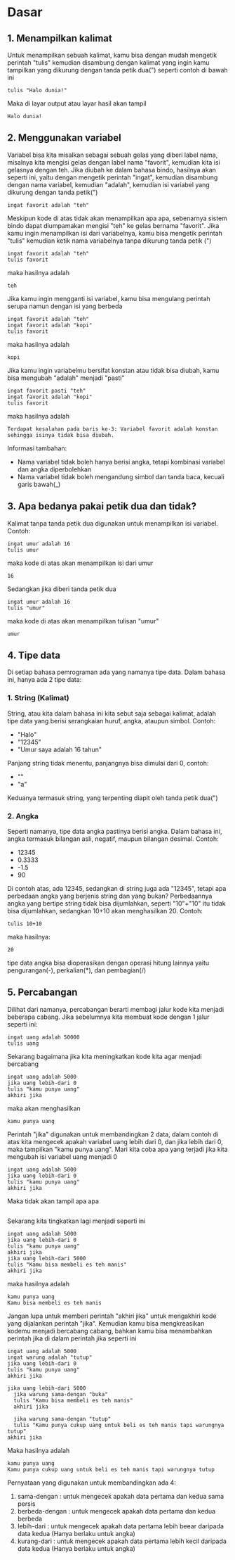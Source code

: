 # Dasar
## 1. Menampilkan kalimat
Untuk menampilkan sebuah kalimat, kamu bisa dengan mudah mengetik perintah "tulis" kemudian disambung dengan kalimat yang ingin kamu tampilkan yang dikurung dengan tanda petik dua(") seperti contoh di bawah ini

```
tulis "Halo dunia!"
```

Maka di layar output atau layar hasil akan tampil

```
Halo dunia!
```

## 2. Menggunakan variabel
Variabel bisa kita misalkan sebagai sebuah gelas yang diberi label nama, misalnya kita mengisi gelas dengan label nama "favorit", kemudian kita isi gelasnya dengan teh. Jika diubah ke dalam bahasa bindo, hasilnya akan seperti ini, yaitu dengan mengetik perintah "ingat", kemudian disambung dengan nama variabel, kemudian "adalah", kemudian isi variabel yang dikurung dengan tanda petik(")

```
ingat favorit adalah "teh"
```

Meskipun kode di atas tidak akan menampilkan apa apa, sebenarnya sistem bindo dapat diumpamakan mengisi "teh" ke gelas bernama "favorit". Jika kamu ingin menampilkan isi dari variabelnya, kamu bisa mengetik perintah "tulis" kemudian ketik nama variabelnya tanpa dikurung tanda petik (")

```
ingat favorit adalah "teh"
tulis favorit
```

maka hasilnya adalah

```
teh
```

Jika kamu ingin mengganti isi variabel, kamu bisa mengulang perintah serupa namun dengan isi yang berbeda

```
ingat favorit adalah "teh"
ingat favorit adalah "kopi"
tulis favorit
```

maka hasilnya adalah

```
kopi
```

Jika kamu ingin variabelmu bersifat konstan atau tidak bisa diubah, kamu bisa mengubah "adalah" menjadi "pasti"

```
ingat favorit pasti "teh"
ingat favorit adalah "kopi"
tulis favorit
```

maka hasilnya adalah

```
Terdapat kesalahan pada baris ke-3: Variabel favorit adalah konstan sehingga isinya tidak bisa diubah.
```
Informasi tambahan:
- Nama variabel tidak boleh hanya berisi angka, tetapi kombinasi variabel dan angka diperbolehkan
- Nama variabel tidak boleh mengandung simbol dan tanda baca, kecuali garis bawah(_)

## 3. Apa bedanya pakai petik dua dan tidak?
Kalimat tanpa tanda petik dua digunakan untuk menampilkan isi variabel. Contoh:
```
ingat umur adalah 16
tulis umur
```
maka kode di atas akan menampilkan isi dari umur
```
16
```
Sedangkan jika diberi tanda petik dua
```
ingat umur adalah 16
tulis "umur"
```
maka kode di atas akan menampilkan tulisan "umur"
```
umur
```
## 4. Tipe data
Di setiap bahasa pemrograman ada yang namanya tipe data. Dalam bahasa ini, hanya ada 2 tipe data:
  ### 1. String (Kalimat)
  String, atau kita dalam bahasa ini kita sebut saja sebagai kalimat, adalah tipe data yang berisi serangkaian huruf, angka, ataupun simbol. Contoh:
  - "Halo"
  - "12345"
  - "Umur saya adalah 16 tahun"

  Panjang string tidak menentu, panjangnya bisa dimulai dari 0, contoh:
  - ""
  - "a"

  Keduanya termasuk string, yang terpenting diapit oleh tanda petik dua(")
  
  ### 2. Angka
  Seperti namanya, tipe data angka pastinya berisi angka. Dalam bahasa ini, angka termasuk bilangan asli, negatif, maupun bilangan desimal. Contoh:
  - 12345
  - 0.3333
  - -1.5
  - 90

  Di contoh atas, ada 12345, sedangkan di string juga ada "12345", tetapi apa perbedaan angka yang berjenis string dan yang bukan? Perbedaannya angka yang bertipe string tidak bisa dijumlahkan, seperti "10"+"10" itu tidak bisa dijumlahkan, sedangkan 10+10 akan menghasilkan 20. Contoh:
  ```
  tulis 10+10
  ```
  maka hasilnya:
  ```
  20
  ```
  tipe data angka bisa dioperasikan dengan operasi hitung lainnya yaitu pengurangan(-), perkalian(*), dan pembagian(/) 
## 5. Percabangan
Dilihat dari namanya, percabangan berarti membagi jalur kode kita menjadi beberapa cabang. Jika sebelumnya kita membuat kode dengan 1 jalur seperti ini:
```
ingat uang adalah 50000
tulis uang
```
Sekarang bagaimana jika kita meningkatkan kode kita agar menjadi bercabang
```
ingat uang adalah 5000
jika uang lebih-dari 0
tulis "kamu punya uang"
akhiri jika
```
maka akan menghasilkan
```
kamu punya uang
```
Perintah "jika" digunakan untuk membandingkan 2 data, dalam contoh di atas kita mengecek apakah variabel uang lebih dari 0, dan jika lebih dari 0, maka tampilkan "kamu punya uang". Mari kita coba apa yang terjadi jika kita mengubah isi variabel uang menjadi 0
```
ingat uang adalah 5000
jika uang lebih-dari 0
tulis "kamu punya uang"
akhiri jika
```
Maka tidak akan tampil apa apa
```

```
Sekarang kita tingkatkan lagi menjadi seperti ini
```
ingat uang adalah 5000
jika uang lebih-dari 0
tulis "kamu punya uang"
akhiri jika
jika uang lebih-dari 5000
tulis "Kamu bisa membeli es teh manis"
akhiri jika
```
maka hasilnya adalah
```
kamu punya uang 
Kamu bisa membeli es teh manis
```
Jangan lupa untuk memberi perintah "akhiri jika" untuk mengakhiri kode yang dijalankan perintah "jika". Kemudian kamu bisa mengkreasikan kodemu menjadi bercabang cabang, bahkan kamu bisa menambahkan perintah jika di dalam perintah jika seperti ini
```
ingat uang adalah 5000
ingat warung adalah "tutup"
jika uang lebih-dari 0
tulis "kamu punya uang"
akhiri jika

jika uang lebih-dari 5000
  jika warung sama-dengan "buka"
  tulis "Kamu bisa membeli es teh manis"
  akhiri jika

  jika warung sama-dengan "tutup"
  tulis "Kamu punya cukup uang untuk beli es teh manis tapi warungnya tutup"
akhiri jika
```
Maka hasilnya adalah
```
kamu punya uang
Kamu punya cukup uang untuk beli es teh manis tapi warungnya tutup
```
Pernyataan yang digunakan untuk membandingkan ada 4:
1. sama-dengan : untuk mengecek apakah data pertama dan kedua sama persis
2. berbeda-dengan : untuk mengecek apakah data pertama dan kedua berbeda
3. lebih-dari : untuk mengecek apakah data pertama lebih beear daripada data kedua (Hanya berlaku untuk angka)
4. kurang-dari : untuk mengecek apakah data pertama lebih kecil daripada data kedua (Hanya berlaku untuk angka)
